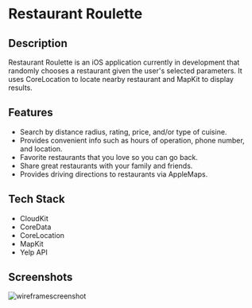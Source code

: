 # Restaurant Roulette


## Description 
Restaurant Roulette is an iOS application currently in development that randomly chooses a restaurant given the user's selected parameters. It uses CoreLocation to locate nearby restaurant and MapKit to display results.

## Features
* Search by distance radius, rating, price, and/or type of cuisine.
* Provides convenient info such as hours of operation, phone number, and location.
* Favorite restaurants that you love so you can go back.
* Share great restaurants with your family and friends.
* Provides driving directions to restaurants via AppleMaps. 

## Tech Stack

* CloudKit 
* CoreData 
* CoreLocation 
* MapKit 
* Yelp API

## Screenshots

![wireframescreenshot](https://user-images.githubusercontent.com/27315950/45602014-a0188680-b9d3-11e8-85cb-1113125584a8.png)
